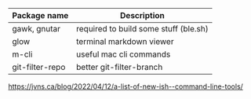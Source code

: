 |    Package name   |                Description               |
| ----------------- | ---------------------------------------- |
|    gawk, gnutar   |   required to build some stuff (ble.sh)  |
|        glow       |         terminal markdown viewer         |
|       m-cli       |          useful mac cli commands         |
|  git-filter-repo  |         better git-filter-branch         |

https://jvns.ca/blog/2022/04/12/a-list-of-new-ish--command-line-tools/

